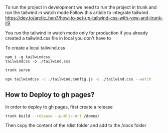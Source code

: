 To run the project in development we need to run the project in trunk and run the tailwind in watch mode
Follow this article to integrate tailwind https://dev.to/arctic_hen7/how-to-set-up-tailwind-css-with-yew-and-trunk-il9

You run the tailwind in watch mode only for production if you already created a tailwind.css file in local you don't have to

To create a local tailwind.css
```
npm i -g tailwindcss
tailwindcss -o ./tailwind.css
```



```sh
trunk serve
```

```sh
npx tailwindcss -c ./tailwind.config.js -o ./tailwind.css --watch
```


## How to Deploy to gh pages?

In order to deploy to gh pages, first create a release

```sh
trunk build --release --public-url /domex/
```

Then copy the content of the /dist folder and add to the /docs folder